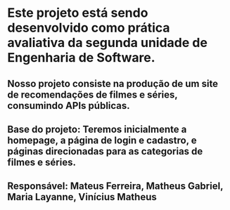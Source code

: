 
# Este projeto está sendo desenvolvido como prática avaliativa da segunda unidade de **Engenharia de Software.**
## Nosso projeto consiste na produção de um site de recomendações de filmes e séries, consumindo APIs públicas.
## Base do projeto: Teremos inicialmente a homepage, a página de login e cadastro, e páginas direcionadas para as categorias de filmes e séries. 

## Responsável: Mateus Ferreira, Matheus Gabriel, Maria Layanne, Vinícius Matheus
